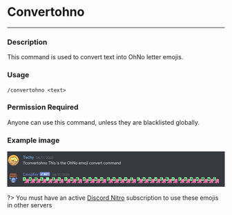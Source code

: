 # Convertohno
---
### Description
This command is used to convert text into OhNo letter emojis.
### Usage
```
/convertohno <text>
```
### Permission Required
Anyone can use this command, unless they are blacklisted globally.

### Example image
![convert example](../images/convertohno.PNG)

?> You must have an active [Discord Nitro](https://discord.com/nitro) subscription to use these emojis in other servers
